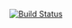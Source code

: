 [![Build Status](https://travis-ci.org/Avenon/flashcards.svg?branch=task_07)](https://travis-ci.org/Avenon/flashcards)
